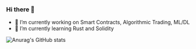### Hi there 👋

- 🔭 I’m currently working on Smart Contracts, Algorithmic Trading, ML/DL
- 🌱 I’m currently learning Rust and Solidity

![Anurag's GitHub stats](https://github-readme-stats.vercel.app/api?username=thomasbs17&show_icons=true&theme=radical)

<!--
**thomasbs17/thomasbs17** is a ✨ _special_ ✨ repository because its `README.md` (this file) appears on your GitHub profile.

Here are some ideas to get you started:

- 🔭 I’m currently working on ...
- 🌱 I’m currently learning ...
- 👯 I’m looking to collaborate on ...
- 🤔 I’m looking for help with ...
- 💬 Ask me about ...
- 📫 How to reach me: ...
- 😄 Pronouns: ...
- ⚡ Fun fact: ...
-->
